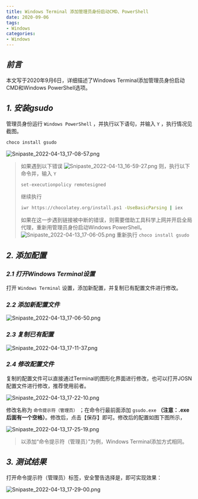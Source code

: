 ```yaml
---
title: Windows Terminal 添加管理员身份启动CMD、PowerShell
date: 2020-09-06
tags:
- Windows
categories:
- Windows
---
```


## ***前言***

本文写于2020年9月6日，详细描述了Windows Terminal添加管理员身份启动CMD和Windows PowerShell选项。

## ***1. 安装gsudo***

管理员身份运行 `Windows PowerShell` ，并执行以下语句，并输入 `Y` ，执行情况见截图。

```bash
choco install gsudo
```

![Snipaste_2022-04-13_17-08-57.png](https://s2.loli.net/2022/05/08/31CPw5xOWkG6asV.png)

>如果遇到以下错误
>![Snipaste_2022-04-13_16-59-27.png](https://s2.loli.net/2022/05/08/tQIfOE7hZkFTl8u.png)
>则，执行以下命令并，输入 `Y`
>```bash
>set-executionpolicy remotesigned
>```
>继续执行
>```bash
>iwr https://chocolatey.org/install.ps1 -UseBasicParsing | iex
>```
>如果在这一步遇到链接被中断的错误，则需要借助工具科学上网并开启全局代理，重新用管理员身份启动Windows PowerShell。
>![Snipaste_2022-04-13_17-06-05.png](https://s2.loli.net/2022/05/08/DJk84aBp9gRIQmt.png)
>重新执行 `choco install gsudo`

## ***2. 添加配置***

### ***2.1 打开Windows Terminal设置***

打开 `Windows Terminal` 设置，添加新配置，并复制已有配置文件进行修改。

### ***2.2 添加新配置文件***

![Snipaste_2022-04-13_17-06-50.png](https://s2.loli.net/2022/05/08/isJNEnzKOV8BpbQ.png)

### ***2.3 复制已有配置***

![Snipaste_2022-04-13_17-11-37.png](https://s2.loli.net/2022/05/08/YtcZ7AuMdCaJq1X.png)

### ***2.4 修改配置文件***

复制的配置文件可以直接通过Terminal的图形化界面进行修改，也可以打开JOSN配置文件进行修改，推荐使用前者。

![Snipaste_2022-04-13_17-22-10.png](https://s2.loli.net/2022/05/08/l3utYab4RzBd7IM.png)

修改名称为 `命令提示符（管理员）` ；在命令行最前面添加 `gsudo.exe`  **（注意：.exe后面有一个空格）**。修改后，点击【保存】即可。修改后的配置如图下图所示，

![Snipaste_2022-04-13_17-25-19.png](https://s2.loli.net/2022/05/08/Rp7klDiws8deYuf.png)

>以添加“命令提示符（管理员）”为例，Windows Terminal添加方式相同。

## ***3. 测试结果***

打开命令提示符（管理员）标签，安全警告选择是，即可实现效果：

![Snipaste_2022-04-13_17-29-00.png](https://s2.loli.net/2022/05/08/inU4OmxKcvrjAQB.png)
